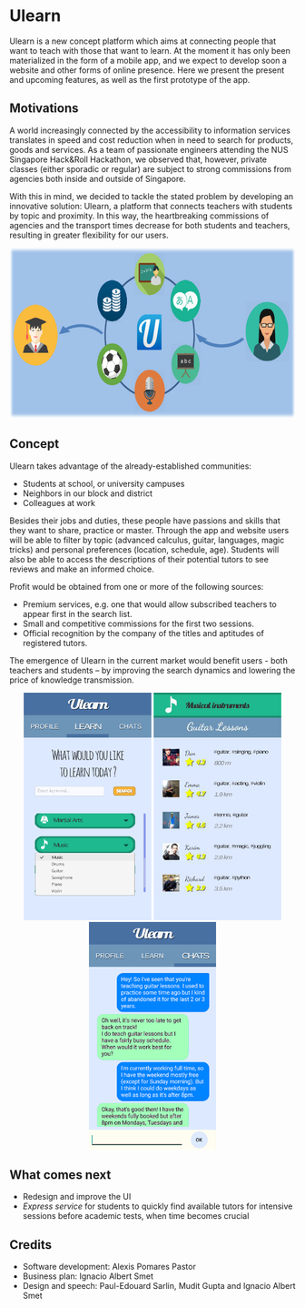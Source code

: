 # Ulearn

Ulearn is a new concept platform which aims at connecting people that want to teach with those that want to learn. At the moment it has only been materialized in the form of a mobile app, and we expect to develop soon a website and other forms of online presence. Here we present the present and upcoming features, as well as the first prototype of the app.

## Motivations

A world increasingly connected by the accessibility to information services translates in speed and cost reduction when in need to search for products, goods and services. As a team of passionate engineers attending the NUS Singapore Hack&Roll Hackathon, we observed that, however, private classes (either sporadic or regular) are subject to strong commissions from agencies both inside and outside of Singapore.

With this in mind, we decided to tackle the stated problem by developing an innovative solution: Ulearn, a platform that connects teachers with students by topic and proximity. In this way, the heartbreaking commissions of agencies and the transport times decrease for both students and teachers, resulting in greater flexibility for our users.

<p align="center">
	<img src="doc/Slide_1.png" height="300">
</p>

## Concept

Ulearn takes advantage of the already-established communities:
* Students at school, or university campuses
* Neighbors in our block and district
* Colleagues at work

Besides their jobs and duties, these people have passions and skills that they want to share, practice or master. Through the app and website users will be able to filter by topic (advanced calculus, guitar, languages, magic tricks) and personal preferences (location, schedule, age). Students will also be able to access the descriptions of their potential tutors to see reviews and make an informed choice.

Profit would be obtained from one or more of the following sources:
- Premium services, e.g. one that would allow subscribed teachers to appear first in the search list.
- Small and competitive commissions for the first two sessions.
- Official recognition by the company of the titles and aptitudes of registered tutors.
	
The emergence of Ulearn in the current market would benefit users - both teachers and students – by improving the search dynamics and lowering the price of knowledge transmission.

<p align="center">
	<img src="doc/App_1.png" height="400">
	<img src="doc/App_2.png" height="400">
	<img src="doc/App_3.png" height="400">
</p>

## What comes next

* Redesign and improve the UI
* *Express service* for students to quickly find available tutors for intensive sessions before academic tests, when time becomes crucial

## Credits

* Software development: Alexis Pomares Pastor
* Business plan: Ignacio Albert Smet
* Design and speech: Paul-Edouard Sarlin, Mudit Gupta and Ignacio Albert Smet
